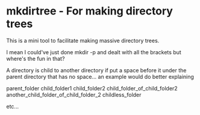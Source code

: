 # mkdirtree - For making directory trees
This is a mini tool to facilitate making massive directory trees.

I mean I could've just done mkdir -p and dealt with all the brackets but where's the fun in that?

A directory is child to another directory if put a space before it under the parent directory that has no space... an example would do better explaining

parent_folder
 child_folder1
 child_folder2
  child_folder_of_child_folder2
  another_child_folder_of_child_folder_2
childless_folder

etc...
